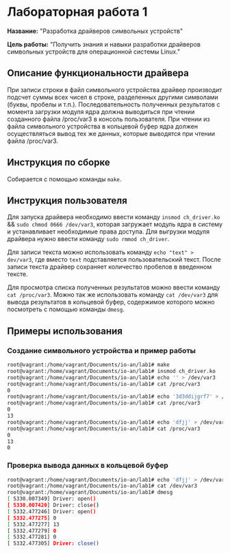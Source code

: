 # Лабораторная работа 1

**Название:** "Разработка драйверов символьных устройств"

**Цель работы:** "Получить знания и навыки разработки драйверов символьных устройств для операционной системы Linux."

## Описание функциональности драйвера

При записи строки в файл символьного устройства драйвер производит подсчет суммы всех чисел в строке, разделенных другими символами (буквы, пробелы и т.п.). Последовательность полученных результатов с момента загрузки модуля ядра должна выводиться при чтении созданного файла /proc/var3 в консоль пользователя. При чтении из файла символьного устройства в кольцевой буфер ядра должен осуществляться вывод тех же данных, которые выводятся при чтении файла /proc/var3.

## Инструкция по сборке

Собирается с помощью команды ```make```.

## Инструкция пользователя

Для запуска драйвера необходимо ввести команду ```insmod ch_driver.ko``` && ```sudo chmod 0666 /dev/var3```, которая загружает модуль ядра в систему и устанавливает необходимые права доступа.
Для выгрузки модуля драйвера нужно ввести команду ```sudo rmmod ch_driver```.

Для записи текста можно использовать команду ```echo "text" > dev/var3```, где вместо ```text``` подставляется пользовательский текст. После записи текста драйвер сохраняет количество пробелов в введенном тексте.

Для просмотра списка полученных результатов можно ввести команду ```cat /proc/var3```.
Можно так же использовать команду ```cat /dev/var3``` для вывода результатов в кольцевой буфер, содержимое которого можно посмотреть с помощью команды ```dmesg```.

## Примеры использования

### Создание символьного устройства и пример работы

```bash
root@vagrant:/home/vagrant/Documents/io-an/lab1# make
root@vagrant:/home/vagrant/Documents/io-an/lab1# insmod ch_driver.ko
root@vagrant:/home/vagrant/Documents/io-an/lab1# echo '' > /dev/var3 
root@vagrant:/home/vagrant/Documents/io-an/lab1# cat /proc/var3 
0
root@vagrant:/home/vagrant/Documents/io-an/lab1# echo '3d3ddijgrf7' > /dev/var3 
root@vagrant:/home/vagrant/Documents/io-an/lab1# cat /proc/var3 
0
13
root@vagrant:/home/vagrant/Documents/io-an/lab1# echo 'dfjj' > /dev/var3 
root@vagrant:/home/vagrant/Documents/io-an/lab1# cat /proc/var3 
0
13
0
```

### Проверка вывода данных в кольцевой буфер

```bash
root@vagrant:/home/vagrant/Documents/io-an/lab1# echo 'dfjj' > /dev/var3 
root@vagrant:/home/vagrant/Documents/io-an/lab1# cat /dev/var3 
root@vagrant:/home/vagrant/Documents/io-an/lab1# dmesg
[ 5330.007349] Driver: open()
[ 5330.007420] Driver: close()
[ 5332.477246] Driver: open()
[ 5332.477275] 0
[ 5332.477277] 13
[ 5332.477279] 0
[ 5332.477281] 0
[ 5332.477305] Driver: close()
```
